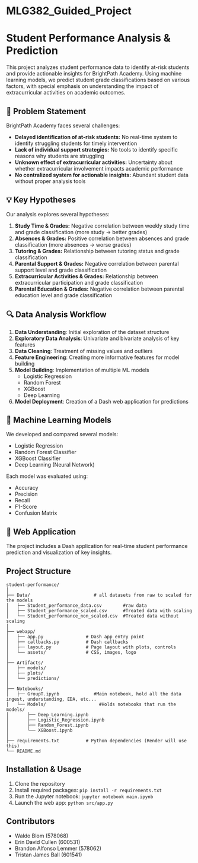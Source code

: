 # MLG382_Guided_Project

# Student Performance Analysis & Prediction

This project analyzes student performance data to identify at-risk students and provide actionable insights for BrightPath Academy. Using machine learning models, we predict student grade classifications based on various factors, with special emphasis on understanding the impact of extracurricular activities on academic outcomes.

## 📌 Problem Statement

BrightPath Academy faces several challenges:

- **Delayed identification of at-risk students:** No real-time system to identify struggling students for timely intervention
- **Lack of individual support strategies:** No tools to identify specific reasons why students are struggling
- **Unknown effect of extracurricular activities:** Uncertainty about whether extracurricular involvement impacts academic performance
- **No centralized system for actionable insights:** Abundant student data without proper analysis tools

## 💡 Key Hypotheses

Our analysis explores several hypotheses:

1. **Study Time & Grades:** Negative correlation between weekly study time and grade classification (more study → better grades)
2. **Absences & Grades:** Positive correlation between absences and grade classification (more absences → worse grades)
3. **Tutoring & Grades:** Relationship between tutoring status and grade classification
4. **Parental Support & Grades:** Negative correlation between parental support level and grade classification
5. **Extracurricular Activities & Grades:** Relationship between extracurricular participation and grade classification
6. **Parental Education & Grades:** Negative correlation between parental education level and grade classification

## 🔍 Data Analysis Workflow

1. **Data Understanding**: Initial exploration of the dataset structure
2. **Exploratory Data Analysis**: Univariate and bivariate analysis of key features
3. **Data Cleaning**: Treatment of missing values and outliers
4. **Feature Engineering**: Creating more informative features for model building
5. **Model Building**: Implementation of multiple ML models
   - Logistic Regression
   - Random Forest
   - XGBoost
   - Deep Learning
6. **Model Deployment**: Creation of a Dash web application for predictions

## 🤖 Machine Learning Models

We developed and compared several models:
- Logistic Regression
- Random Forest Classifier 
- XGBoost Classifier
- Deep Learning (Neural Network)

Each model was evaluated using:
- Accuracy
- Precision
- Recall
- F1-Score
- Confusion Matrix

## 🚀 Web Application

The project includes a Dash application for real-time student performance prediction and visualization of key insights.

## Project Structure

```
student-performance/
│
├── Data/                        # all datasets from raw to scaled for the models
│   ├── Student_performance_data.csv        #raw data
│   ├── Student_performance_scaled.csv      #Treated data with scaling
│   └── Student_performance_non_scaled.csv  #Treated data without scaling
│
├── webapp/
│   ├── app.py                # Dash app entry point
│   ├── callbacks.py          # Dash callbacks
│   ├── layout.py             # Page layout with plots, controls
│   └── assets/               # CSS, images, logo
│
├── Artifacts/
│   ├── models/
│   ├── plots/
│   └── predictions/
│
├── Notebooks/
│   ├── GroupT.ipynb             #Main notebook, hold all the data ingest, understanding, EDA, etc...
│   └── Models/                    #Holds notebooks that run the models/
│       ├── Deep_Learning.ipynb
│       ├── Logistic_Regression.ipynb
│       ├── Random_Forest.ipynb
│       └── XGBoost.ipynb
│
├── requirements.txt          # Python dependencies (Render will use this)
└── README.md
```

## Installation & Usage

1. Clone the repository
2. Install required packages: `pip install -r requirements.txt`
3. Run the Jupyter notebook: `jupyter notebook main.ipynb`
4. Launch the web app: `python src/app.py`

## Contributors

- Waldo Blom (578068)
- Erin David Cullen (600531)
- Brandon Alfonso Lemmer (578062)
- Tristan James Ball (601541)

